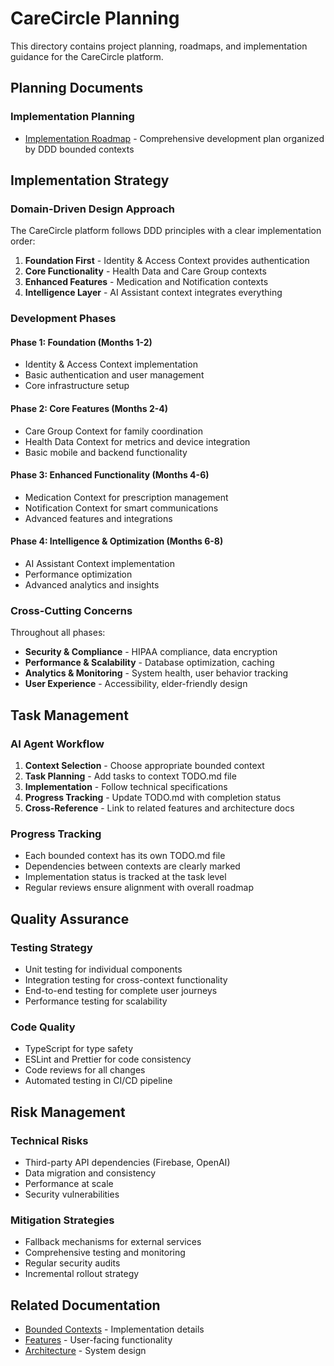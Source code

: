 # CareCircle Planning

This directory contains project planning, roadmaps, and implementation guidance for the CareCircle platform.

## Planning Documents

### Implementation Planning
- [Implementation Roadmap](./implementation-roadmap.md) - Comprehensive development plan organized by DDD bounded contexts

## Implementation Strategy

### Domain-Driven Design Approach
The CareCircle platform follows DDD principles with a clear implementation order:

1. **Foundation First** - Identity & Access Context provides authentication
2. **Core Functionality** - Health Data and Care Group contexts
3. **Enhanced Features** - Medication and Notification contexts
4. **Intelligence Layer** - AI Assistant context integrates everything

### Development Phases

#### Phase 1: Foundation (Months 1-2)
- Identity & Access Context implementation
- Basic authentication and user management
- Core infrastructure setup

#### Phase 2: Core Features (Months 2-4)
- Care Group Context for family coordination
- Health Data Context for metrics and device integration
- Basic mobile and backend functionality

#### Phase 3: Enhanced Functionality (Months 4-6)
- Medication Context for prescription management
- Notification Context for smart communications
- Advanced features and integrations

#### Phase 4: Intelligence & Optimization (Months 6-8)
- AI Assistant Context implementation
- Performance optimization
- Advanced analytics and insights

### Cross-Cutting Concerns

Throughout all phases:
- **Security & Compliance** - HIPAA compliance, data encryption
- **Performance & Scalability** - Database optimization, caching
- **Analytics & Monitoring** - System health, user behavior tracking
- **User Experience** - Accessibility, elder-friendly design

## Task Management

### AI Agent Workflow
1. **Context Selection** - Choose appropriate bounded context
2. **Task Planning** - Add tasks to context TODO.md file
3. **Implementation** - Follow technical specifications
4. **Progress Tracking** - Update TODO.md with completion status
5. **Cross-Reference** - Link to related features and architecture docs

### Progress Tracking
- Each bounded context has its own TODO.md file
- Dependencies between contexts are clearly marked
- Implementation status is tracked at the task level
- Regular reviews ensure alignment with overall roadmap

## Quality Assurance

### Testing Strategy
- Unit testing for individual components
- Integration testing for cross-context functionality
- End-to-end testing for complete user journeys
- Performance testing for scalability

### Code Quality
- TypeScript for type safety
- ESLint and Prettier for code consistency
- Code reviews for all changes
- Automated testing in CI/CD pipeline

## Risk Management

### Technical Risks
- Third-party API dependencies (Firebase, OpenAI)
- Data migration and consistency
- Performance at scale
- Security vulnerabilities

### Mitigation Strategies
- Fallback mechanisms for external services
- Comprehensive testing and monitoring
- Regular security audits
- Incremental rollout strategy

## Related Documentation
- [Bounded Contexts](../bounded-contexts/README.md) - Implementation details
- [Features](../features/README.md) - User-facing functionality
- [Architecture](../architecture/README.md) - System design
